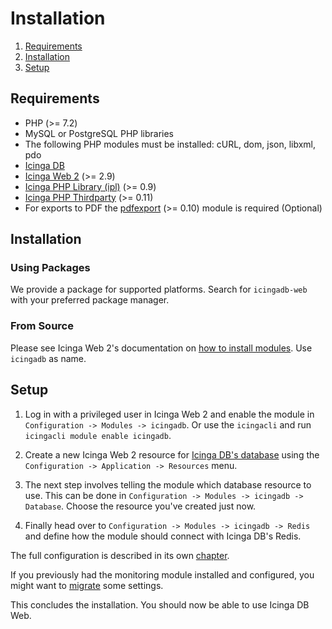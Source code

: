 # Installation

1. [Requirements](#requirements)
2. [Installation](#installation)
3. [Setup](#setup)

## Requirements

* PHP (>= 7.2)
* MySQL or PostgreSQL PHP libraries
* The following PHP modules must be installed: cURL, dom, json, libxml, pdo
* [Icinga DB](https://github.com/Icinga/icingadb)
* [Icinga Web 2](https://github.com/Icinga/icingaweb2) (>= 2.9)
* [Icinga PHP Library (ipl)](https://github.com/Icinga/icinga-php-library) (>= 0.9)
* [Icinga PHP Thirdparty](https://github.com/Icinga/icinga-php-thirdparty) (>= 0.11)
* For exports to PDF the [pdfexport](https://github.com/Icinga/icingaweb2-module-pdfexport) (>= 0.10)
  module is required (Optional)

## Installation

### Using Packages

We provide a package for supported platforms. Search for `icingadb-web` with your preferred package manager.

### From Source

Please see Icinga Web 2's documentation on [how to install modules](https://icinga.com/docs/icinga-web-2/latest/doc/08-Modules/#installation).
Use `icingadb` as name.

## Setup

1. Log in with a privileged user in Icinga Web 2 and enable the module in `Configuration -> Modules -> icingadb`.
Or use the `icingacli` and run `icingacli module enable icingadb`.

2. Create a new Icinga Web 2 resource for [Icinga DB's database](https://icinga.com/docs/icingadb/latest/doc/02-Installation/#configuring-mysql)
using the `Configuration -> Application -> Resources` menu.

3. The next step involves telling the module which database resource to use. This can be done in
`Configuration -> Modules -> icingadb -> Database`. Choose the resource you've created just now.

4. Finally head over to `Configuration -> Modules -> icingadb -> Redis` and define how the module should connect
with Icinga DB's Redis.

The full configuration is described in its own [chapter](03-Configuration.md).

If you previously had the monitoring module installed and configured, you might want to [migrate](10-Migration.md)
some settings.

This concludes the installation. You should now be able to use Icinga DB Web.
